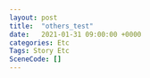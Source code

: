 ```yaml
---
layout: post
title:  "others_test"
date:   2021-01-31 09:00:00 +0000
categories: Etc
Tags: Story Etc
SceneCode: []
---
```

